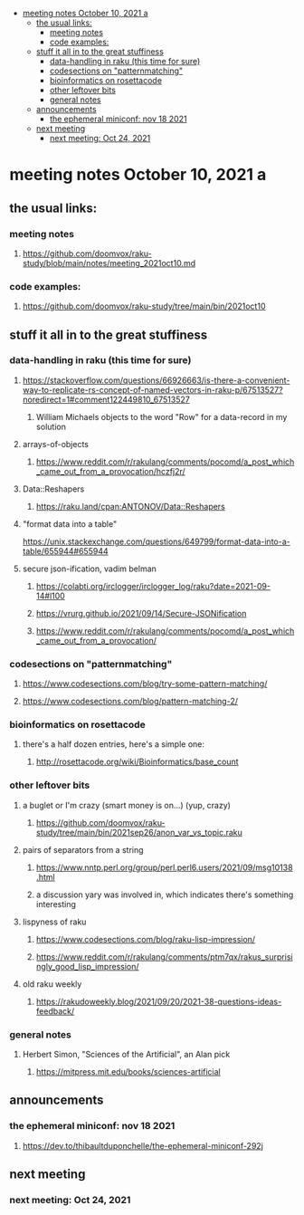 - [meeting notes October 10, 2021                                      a](#org68061c9)
  - [the usual links:](#orga7588e3)
    - [meeting notes](#orgabe1a83)
    - [code examples:](#org53f27dd)
  - [stuff it all in to the great stuffiness](#orgf4ab8bf)
    - [data-handling in raku (this time for sure)](#orgef8a1f0)
    - [codesections on "patternmatching"](#org1106a5c)
    - [bioinformatics on rosettacode](#org83ecf9c)
    - [other leftover bits](#org2dbaa51)
    - [general notes](#org415e097)
  - [announcements](#org3380297)
    - [the ephemeral miniconf: nov 18 2021](#org17ea38b)
  - [next meeting](#org71fda0d)
    - [next meeting: Oct 24, 2021](#org364438a)


<a id="org68061c9"></a>

# meeting notes October 10, 2021                                      a


<a id="orga7588e3"></a>

## the usual links:


<a id="orgabe1a83"></a>

### meeting notes

1.  <https://github.com/doomvox/raku-study/blob/main/notes/meeting_2021oct10.md>


<a id="org53f27dd"></a>

### code examples:

1.  <https://github.com/doomvox/raku-study/tree/main/bin/2021oct10>


<a id="orgf4ab8bf"></a>

## stuff it all in to the great stuffiness


<a id="orgef8a1f0"></a>

### data-handling in raku (this time for sure)

1.  <https://stackoverflow.com/questions/66926663/is-there-a-convenient-way-to-replicate-rs-concept-of-named-vectors-in-raku-p/67513527?noredirect=1#comment122449810_67513527>

    1.  William Michaels objects to the word "Row" for a data-record in my solution

2.  arrays-of-objects

    1.  <https://www.reddit.com/r/rakulang/comments/pocomd/a_post_which_came_out_from_a_provocation/hczfj2r/>

3.  Data::Reshapers

    1.  <https://raku.land/cpan:ANTONOV/Data::Reshapers>

4.  "format data into a table"

    <https://unix.stackexchange.com/questions/649799/format-data-into-a-table/655944#655944>

5.  secure json-ification, vadim belman

    1.  <https://colabti.org/irclogger/irclogger_log/raku?date=2021-09-14#l100>
    
    2.  <https://vrurg.github.io/2021/09/14/Secure-JSONification>
    
    3.  <https://www.reddit.com/r/rakulang/comments/pocomd/a_post_which_came_out_from_a_provocation/>


<a id="org1106a5c"></a>

### codesections on "patternmatching"

1.  <https://www.codesections.com/blog/try-some-pattern-matching/>

2.  <https://www.codesections.com/blog/pattern-matching-2/>


<a id="org83ecf9c"></a>

### bioinformatics on rosettacode

1.  there's a half dozen entries, here's a simple one:

    1.  <http://rosettacode.org/wiki/Bioinformatics/base_count>


<a id="org2dbaa51"></a>

### other leftover bits

1.  a buglet or I'm crazy (smart money is on&#x2026;)  (yup, crazy)

    1.  <https://github.com/doomvox/raku-study/tree/main/bin/2021sep26/anon_var_vs_topic.raku>

2.  pairs of separators from a string

    1.  <https://www.nntp.perl.org/group/perl.perl6.users/2021/09/msg10138.html>
    
    2.  a discussion yary was involved in, which indicates there's something interesting

3.  lispyness of raku

    1.  <https://www.codesections.com/blog/raku-lisp-impression/>
    
    2.  <https://www.reddit.com/r/rakulang/comments/ptm7qx/rakus_surprisingly_good_lisp_impression/>

4.  old raku weekly

    1.  <https://rakudoweekly.blog/2021/09/20/2021-38-questions-ideas-feedback/>


<a id="org415e097"></a>

### general notes

1.  Herbert Simon, "Sciences of the Artificial", an Alan pick

    1.  <https://mitpress.mit.edu/books/sciences-artificial>


<a id="org3380297"></a>

## announcements


<a id="org17ea38b"></a>

### the ephemeral miniconf: nov 18 2021

1.  <https://dev.to/thibaultduponchelle/the-ephemeral-miniconf-292j>


<a id="org71fda0d"></a>

## next meeting


<a id="org364438a"></a>

### next meeting: Oct 24, 2021
